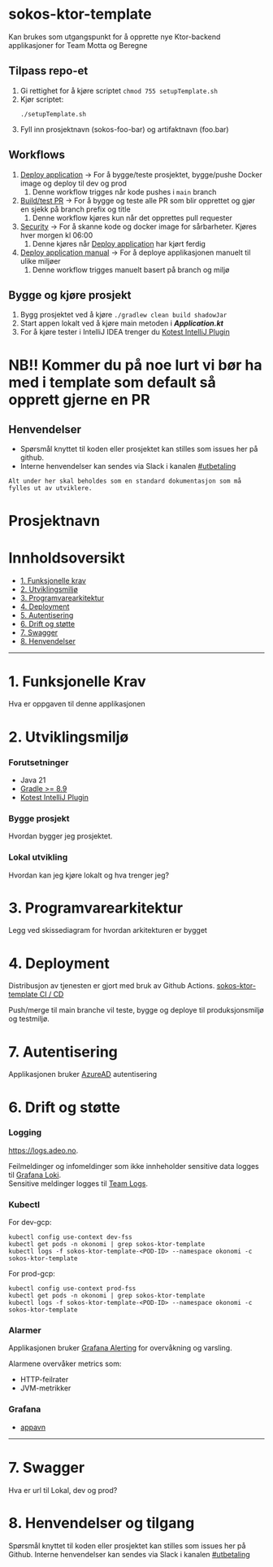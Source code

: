 # sokos-ktor-template

Kan brukes som utgangspunkt for å opprette nye Ktor-backend applikasjoner for Team Motta og Beregne

## Tilpass repo-et

1. Gi rettighet for å kjøre scriptet `chmod 755 setupTemplate.sh`
2. Kjør scriptet:
   ```
   ./setupTemplate.sh
   ```
3. Fyll inn prosjektnavn (sokos-foo-bar) og artifaktnavn (foo.bar)

## Workflows

1. [Deploy application](.github/workflows/deploy.yaml) -> For å bygge/teste prosjektet, bygge/pushe Docker image og deploy til dev og prod
    1. Denne workflow trigges når kode pushes i `main` branch
2. [Build/test PR](.github/workflows/build-pr.yaml) -> For å bygge og teste alle PR som blir opprettet og gjør en sjekk på branch prefix og title
    1. Denne workflow kjøres kun når det opprettes pull requester
3. [Security](.github/workflows/security.yaml) -> For å skanne kode og docker image for sårbarheter. Kjøres hver morgen kl 06:00
    1. Denne kjøres når [Deploy application](.github/workflows/deploy.yaml) har kjørt ferdig
4. [Deploy application manual](.github/workflows/manual-deploy.yaml) -> For å deploye applikasjonen manuelt til ulike miljøer
    1. Denne workflow trigges manuelt basert på branch og miljø

## Bygge og kjøre prosjekt

1. Bygg prosjektet ved å kjøre `./gradlew clean build shadowJar`
2. Start appen lokalt ved å kjøre main metoden i ***Application.kt***
3. For å kjøre tester i IntelliJ IDEA trenger du [Kotest IntelliJ Plugin](https://plugins.jetbrains.com/plugin/14080-kotest)

# NB!! Kommer du på noe lurt vi bør ha med i template som default så opprett gjerne en PR

## Henvendelser

- Spørsmål knyttet til koden eller prosjektet kan stilles som issues her på github.
- Interne henvendelser kan sendes via Slack i kanalen [#utbetaling](https://nav-it.slack.com/archives/CKZADNFBP)

```
Alt under her skal beholdes som en standard dokumentasjon som må fylles ut av utviklere.
```

# Prosjektnavn

# Innholdsoversikt

* [1. Funksjonelle krav](#1-funksjonelle-krav)
* [2. Utviklingsmiljø](#2-utviklingsmiljø)
* [3. Programvarearkitektur](#3-programvarearkitektur)
* [4. Deployment](#4-deployment)
* [5. Autentisering](#5-autentisering)
* [6. Drift og støtte](#6-drift-og-støtte)
* [7. Swagger](#7-swagger)
* [8. Henvendelser](#8-henvendelser)

---

# 1. Funksjonelle Krav

Hva er oppgaven til denne applikasjonen

# 2. Utviklingsmiljø

### Forutsetninger

* Java 21
* [Gradle >= 8.9](https://gradle.org/)
* [Kotest IntelliJ Plugin](https://plugins.jetbrains.com/plugin/14080-kotest)

### Bygge prosjekt

Hvordan bygger jeg prosjektet.

### Lokal utvikling

Hvordan kan jeg kjøre lokalt og hva trenger jeg?

# 3. Programvarearkitektur

Legg ved skissediagram for hvordan arkitekturen er bygget

# 4. Deployment

Distribusjon av tjenesten er gjort med bruk av Github Actions.
[sokos-ktor-template CI / CD](https://github.com/navikt/sokos-ktor-template/actions)

Push/merge til main branche vil teste, bygge og deploye til produksjonsmiljø og testmiljø.

# 7. Autentisering

Applikasjonen bruker [AzureAD](https://docs.nais.io/security/auth/azure-ad/) autentisering

# 6. Drift og støtte

### Logging

https://logs.adeo.no.

Feilmeldinger og infomeldinger som ikke innheholder sensitive data logges til [Grafana Loki](https://docs.nais.io/observability/logging/#grafana-loki).  
Sensitive meldinger logges til [Team Logs](https://doc.nais.io/observability/logging/how-to/team-logs/).

### Kubectl

For dev-gcp:

```shell script
kubectl config use-context dev-fss
kubectl get pods -n okonomi | grep sokos-ktor-template
kubectl logs -f sokos-ktor-template-<POD-ID> --namespace okonomi -c sokos-ktor-template
```

For prod-gcp:

```shell script
kubectl config use-context prod-fss
kubectl get pods -n okonomi | grep sokos-ktor-template
kubectl logs -f sokos-ktor-template-<POD-ID> --namespace okonomi -c sokos-ktor-template
```

### Alarmer

Applikasjonen bruker [Grafana Alerting](https://grafana.nav.cloud.nais.io/alerting/) for overvåkning og varsling.

Alarmene overvåker metrics som:

- HTTP-feilrater
- JVM-metrikker

### Grafana

- [appavn](url)

---

# 7. Swagger

Hva er url til Lokal, dev og prod?

# 8. Henvendelser og tilgang

Spørsmål knyttet til koden eller prosjektet kan stilles som issues her på Github.
Interne henvendelser kan sendes via Slack i kanalen [#utbetaling](https://nav-it.slack.com/archives/CKZADNFBP)


